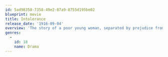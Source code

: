 ```yaml
---
id: 5ad98358-7358-49e2-87a9-8755d195be02
blueprint: movie
title: Intolerance
release_date: '1916-09-04'
overview: 'The story of a poor young woman, separated by prejudice from her husband and baby, is interwoven with tales of intolerance from throughout history.'
genres:
  -
    id: 18
    name: Drama
---
```

